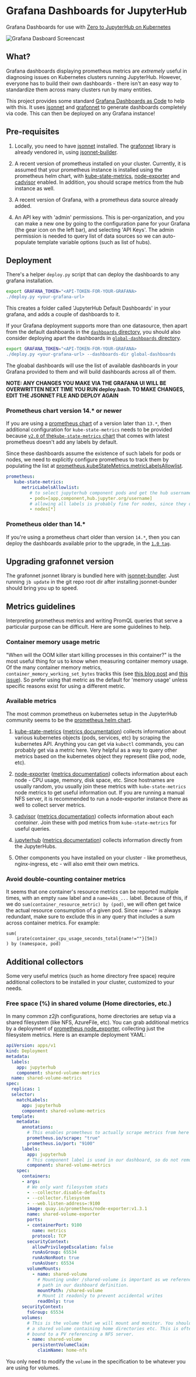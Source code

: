 # Grafana Dashboards for JupyterHub

Grafana Dashboards for use with [Zero to JupyterHub on Kubernetes](http://z2jh.jupyter.org/)

![Grafana Dasboard Screencast](demo.gif)

## What?

Grafana dashboards displaying prometheus metrics are *extremely* useful in diagnosing
issues on Kubernetes clusters running JupyterHub. However, everyone has to build their
own dashboards - there isn't an easy way to standardize them across many clusters run
by many entities.

This project provides some standard [Grafana Dashboards as Code](https://grafana.com/blog/2020/02/26/how-to-configure-grafana-as-code/)
to help with this. It uses [jsonnet](https://jsonnet.org/) and
[grafonnet](https://github.com/grafana/grafonnet-lib) to generate dashboards completely
via code. This can then be deployed on any Grafana instance!

## Pre-requisites

1. Locally, you need to have
   [jsonnet](https://github.com/google/jsonnet#packages) installed.  The
   [grafonnet](https://grafana.github.io/grafonnet-lib/) library is already
   vendored in, using
   [jsonnet-builder](https://github.com/jsonnet-bundler/jsonnet-bundler).

2. A recent version of prometheus installed on your cluster. Currently, it is assumed that your prometheus instance
   is installed using the prometheus helm chart, with [kube-state-metrics](https://github.com/kubernetes/kube-state-metrics),
   [node-exporter](https://github.com/prometheus/node_exporter) and [cadvisor](https://github.com/google/cadvisor)
   enabled. In addition, you should scrape metrics from the hub instance as well.

3. A recent version of Grafana, with a prometheus data source already added.

4. An API key with 'admin' permissions. This is per-organization, and you can make a new one
   by going to the configuration pane for your Grafana (the gear icon on the left bar), and
   selecting 'API Keys'. The admin permission is needed to query list of data sources so we
   can auto-populate template variable options (such as list of hubs).

## Deployment

There's a helper `deploy.py` script that can deploy the dashboards to any grafana installation.

```bash
export GRAFANA_TOKEN="<API-TOKEN-FOR-YOUR-GRAFANA>
./deploy.py <your-grafana-url>
```

This creates a folder called 'JupyterHub Default Dashboards' in your grafana, and adds
a couple of dashboards to it.

If your Grafana deployment supports more than one datasource, then apart from the default dashboards in the [`dashboards` directory](https://github.com/jupyterhub/grafana-dashboards/tree/main/dashboards), you should also consider deploying apart the dashboards in [`global-dashboards` directory](https://github.com/jupyterhub/grafana-dashboards/tree/main/global-dashboards).

```bash
export GRAFANA_TOKEN="<API-TOKEN-FOR-YOUR-GRAFANA>
./deploy.py <your-grafana-url> --dashboards-dir global-dashboards
```

The gloabal dashboards will use the list of available dashboards in your Grafana provided to them and will build dashboards across all of them.

**NOTE: ANY CHANGES YOU MAKE VIA THE GRAFANA UI WILL BE OVERWRITTEN NEXT TIME YOU RUN deploy.bash.
TO MAKE CHANGES, EDIT THE JSONNET FILE AND DEPLOY AGAIN**


### Prometheus chart version 14.* or newer

If you are using a [prometheus chart](https://github.com/prometheus-community/helm-charts) of a version later than `13.*`, then additional configuration for `kube-state-metrics` needs to be provided because [`v2.0` of the`kube-state-metrics` chart](https://kubernetes.io/blog/2021/04/13/kube-state-metrics-v-2-0/) that comes with latest prometheus doesn't add any labels by default.

Since these dashboards assume the existence of such labels for pods or nodes, we need to explicitly configure prometheus to track them by populating the list at [prometheus.kubeStateMetrics.metricLabelsAllowlist](https://github.com/prometheus-community/helm-charts/blob/47d3b08e980cd0862e28f7d7f49c07dd7b9b7091/charts/kube-state-metrics/values.yaml#L152).

```yaml
prometheus:
   kube-state-metrics:
      metricLabelsAllowlist:
         # to select jupyterhub component pods and get the hub usernames
         - pods=[app,component,hub.jupyter.org/username]
         # allowing all labels is probably fine for nodes, since they don't churn much, unlike pods
         - nodes[*]
```

### Prometheus older than 14.*

If you're using a prometheus chart older than version `14.*`, then you can deploy the dashboards available prior to the upgrade, in the [`1.0 tag`](https://github.com/jupyterhub/grafana-dashboards/releases/tag/1.0).


## Upgrading grafonnet version

The grafonnet jsonnet library is bundled here with [jsonnet-bundler](https://github.com/jsonnet-bundler/jsonnet-bundler).
Just running `jb update` in the git repo root dir after installing jsonnet-bunder should bring
you up to speed.

## Metrics guidelines

Interpreting prometheus metrics and writing PromQL queries that serve a particular
purpose can be difficult. Here are some guidelines to help.

### Container memory usage metric

"When will the OOM killer start killing processes in this container?" is the most useful
thing for us to know when measuring container memory usage. Of the many container memory
metrics, `container_memory_working_set_bytes` tracks this (see [this blog post](https://faun.pub/how-much-is-too-much-the-linux-oomkiller-and-used-memory-d32186f29c9d)
and [this issue](https://github.com/jupyterhub/grafana-dashboards/issues/13)).
So prefer using that metric as the default for 'memory usage' unless specific reasons
exist for using a different metric.

### Available metrics

The most common prometheus on kubernetes setup in the JupyterHub community seems
to be the [prometheus helm chart](https://github.com/prometheus-community/helm-charts/tree/main/charts/prometheus).


1. [kube-state-metrics](https://github.com/kubernetes/kube-state-metrics)
   ([metrics documentation](https://github.com/kubernetes/kube-state-metrics/tree/master/docs))
   collects information about various kubernetes objects (pods, services, etc)
   by scraping the kubernetes API. Anything you can get via `kubectl` commands,
   you can probably get via a metric here. Very helpful as a way to query other
   metrics based on the kubernetes object they represent (like pod, node, etc).

2. [node-exporter](https://github.com/prometheus/node_exporter)
   ([metrics documentation](https://github.com/prometheus/node_exporter#enabled-by-default))
   collects information about each node - CPU usage, memory, disk space, etc. Since hostnames
   are usually random, you usually join these metrics with `kube-state-metrics` node
   metrics to get useful information out. If you are running a manual NFS server,
   it is recommended to run a node-exporter instance there as well to collect server
   metrics.

3. [cadvisor](https://github.com/google/cadvisor)
   ([metrics documentation](https://github.com/google/cadvisor/blob/master/docs/storage/prometheus.md))
   collects information about each *container*. Join these with pod metrics from
   `kube-state-metrics` for useful queries.

4. [jupyterhub](https://jupyterhub.readthedocs.io/en/latest/)
   ([metrics documentation](https://jupyterhub.readthedocs.io/en/latest/reference/metrics.html))
   collects information directly from the JupyterHubs.

5. Other components you have installed on your cluster - like prometheus,
   nginx-ingress, etc - will also emit their own metrics.

### Avoid double-counting container metrics

It seems that one container's resource metrics can be reported multiple times,
with an empty `name` label and a `name=k8s_...` label.
Because of this, if we do `sum(container_resource_metric) by (pod)`,
we will often get twice the actual resource consumption of a given pod.
Since `name=""` is always redundant, make sure to exclude this in any query
that includes a sum across container metrics.
For example:

```promql
sum(
    irate(container_cpu_usage_seconds_total{name!=""}[5m])
) by (namespace, pod)
```

## Additional collectors

Some very useful metrics (such as home directory free space) require
additional collectors to be installed in your cluster, customized to your
needs. 

### Free space (%) in shared volume (Home directories, etc.)

In many common z2jh configurations, home directories are setup via a shared
filesystem (like NFS, AzureFile, etc). You can grab additional metrics by
a deployment of [prometheus node_exporter](https://prometheus.io/docs/guides/node-exporter/),
collecting just the filesystem metrics. Here is an example deployment YAML:

```yaml
apiVersion: apps/v1
kind: Deployment
metadata:
  labels:
    app: jupyterhub
    component: shared-volume-metrics
  name: shared-volume-metrics
spec:
  replicas: 1
  selector:
    matchLabels:
      app: jupyterhub
      component: shared-volume-metrics
  template:
    metadata:
      annotations:
        # This enables prometheus to actually scrape metrics from here
        prometheus.io/scrape: "true"
        prometheus.io/port: "9100"
      labels:
        app: jupyterhub
        # This component label is used in our dashboard, so do not remove
        component: shared-volume-metrics
    spec:
      containers:
      - args:
        # We only want filesystem stats
        - --collector.disable-defaults
        - --collector.filesystem
        - --web.listen-address=:9100
        image: quay.io/prometheus/node-exporter:v1.3.1
        name: shared-volume-exporter
        ports:
        - containerPort: 9100
          name: metrics
          protocol: TCP
        securityContext:
          allowPrivilegeEscalation: false
          runAsGroup: 65534
          runAsNonRoot: true
          runAsUser: 65534
        volumeMounts:
          - name: shared-volume
            # Mounting under /shared-volume is important as we reference this
            # path in our dashboard definition.
            mountPath: /shared-volume
            # Mount it readonly to prevent accidental writes
            readOnly: true
      securityContext:
        fsGroup: 65534
      volumes:
        # This is the volume that we will mount and monitor. You should reference
        # a shared volume containing home directories etc. This is often a PVC
        # bound to a PV referencing a NFS server.
        - name: shared-volume
          persistentVolumeClaim:
            claimName: home-nfs
```

You only need to modify the `volume` in the specification to be whatever
you are using for volumes.
